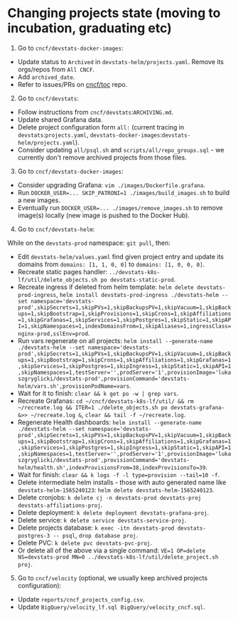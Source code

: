 # Changing projects state (moving to incubation, graduating etc)

1. Go to `cncf/devstats-docker-images`:

- Update status to `Archived` in `devstats-helm/projects.yaml`. Remove its orgs/repos from `All CNCF`.
- Add `archived_date`.
- Refer to issues/PRs on [cncf/toc](https://github.com/cncf/toc) repo.


2. Go to `cncf/devstats`:

- Follow instructions from `cncf/devstats`:`ARCHIVING.md`.
- Update shared Grafana data.
- Delete project configuration form `all:` (current tracing in `devstats`:`projects.yaml`, `devstats-docker-images`:`devstats-helm/projects.yaml`).
- Consider updating `all/psql.sh` and `scripts/all/repo_groups.sql` - we currently don't remove archived projects from those files.


3. Go to `cncf/devstats-docker-images`:

- Consider upgrading Grafana: `vim ./images/Dockerfile.grafana`.
- Run `DOCKER_USER=... SKIP_PATRONI=1 ./images/build_images.sh` to build a new images.
- Eventually run `DOCKER_USER=... ./images/remove_images.sh` to remove image(s) locally (new image is pushed to the Docker Hub).


4. Go to `cncf/devstats-helm`:

While on the `devstats-prod` namespace: `git pull`, then:

- Edit `devstats-helm/values.yaml` find given project entry and update its domains from `domains: [1, 1, 0, 0]` to `domains: [1, 0, 0, 0]`.
- Recreate static pages handler: `../devstats-k8s-lf/util/delete_objects.sh po devstats-static-prod`.
- Recreate ingress if deleted from helm template: `helm delete devstats-prod-ingress`, `helm install devstats-prod-ingress ./devstats-helm --set namespace='devstats-prod',skipSecrets=1,skipPVs=1,skipBackupsPV=1,skipVacuum=1,skipBackups=1,skipBootstrap=1,skipProvisions=1,skipCrons=1,skipAffiliations=1,skipGrafanas=1,skipServices=1,skipPostgres=1,skipStatic=1,skipAPI=1,skipNamespaces=1,indexDomainsFrom=1,skipAliases=1,ingressClass=nginx-prod,sslEnv=prod`.
- Run vars regenerate on all projects: `helm install --generate-name ./devstats-helm --set namespace='devstats-prod',skipSecrets=1,skipPVs=1,skipBackupsPV=1,skipVacuum=1,skipBackups=1,skipBootstrap=1,skipCrons=1,skipAffiliations=1,skipGrafanas=1,skipServices=1,skipPostgres=1,skipIngress=1,skipStatic=1,skipAPI=1,skipNamespaces=1,testServer='',prodServer='1',provisionImage='lukaszgryglicki/devstats-prod',provisionCommand='devstats-helm/vars.sh',provisionPodName=vars`.
- Wait for it to finish: `clear && k get po -w | grep vars`.
- Recreate Grafanas: `cd ~/cncf/devstats-k8s-lf/util/ && rm ~/recreate.log && ITER=1 ./delete_objects.sh po devstats-grafana- &>> ~/recreate.log &`, `clear && tail -f ~/recreate.log`.
- Regenerate Health dashboards: `helm install --generate-name ./devstats-helm --set namespace='devstats-prod',skipSecrets=1,skipPVs=1,skipBackupsPV=1,skipVacuum=1,skipBackups=1,skipBootstrap=1,skipCrons=1,skipAffiliations=1,skipGrafanas=1,skipServices=1,skipPostgres=1,skipIngress=1,skipStatic=1,skipAPI=1,skipNamespaces=1,testServer='',prodServer='1',provisionImage='lukaszgryglicki/devstats-prod',provisionCommand='devstats-helm/health.sh',indexProvisionsFrom=38,indexProvisionsTo=39`.
- Wait for finish: `` clear && k logs -f -l type=provision --tail=10 -f ``.
- Delete intermediate helm installs - those with auto generated name like `devstats-helm-1565240123`: `helm delete devstats-helm-1565240123`.
- Delete cronjobs: `k delete cj -n devstats-prod devstats-proj devstats-affiliations-proj`.
- Delete deployment: `k delete deployment devstats-grafana-proj`.
- Delete service: `k delete service devstats-service-proj`.
- Delete projects database: `k exec -itn devstats-prod devstats-postgres-3 -- psql`, `drop database proj`.
- Delete PVC: `k delete pvc devstats-pvc-proj`.
- Or delete all of the above via a single command: `` VE=1 OP=delete NS=devstats-prod MN=0 ../devstats-k8s-lf/util/delete_project.sh proj ``.


5. Go to `cncf/velocity` (optional, we usually keep archived projects configuration):

- Update `reports/cncf_projects_config.csv`.
- Update `BigQuery/velocity_lf.sql BigQuery/velocity_cncf.sql`.


